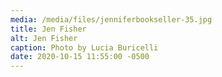 ```yaml
---
media: /media/files/jenniferbookseller-35.jpg
title: Jen Fisher
alt: Jen Fisher
caption: Photo by Lucia Buricelli
date: 2020-10-15 11:55:00 -0500
---
```

